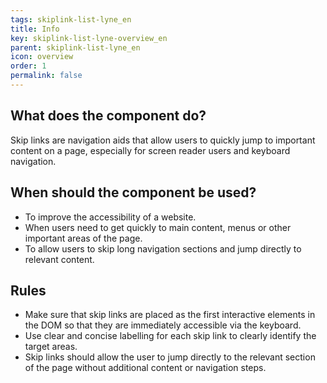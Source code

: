 ```yaml
---
tags: skiplink-list-lyne_en
title: Info
key: skiplink-list-lyne-overview_en
parent: skiplink-list-lyne_en
icon: overview
order: 1
permalink: false
---
```


## What does the component do?
Skip links are navigation aids that allow users to quickly jump to important content on a page, especially for screen reader users and keyboard navigation.

## When should the component be used?
* To improve the accessibility of a website.
* When users need to get quickly to main content, menus or other important areas of the page.
* To allow users to skip long navigation sections and jump directly to relevant content.

## Rules
* Make sure that skip links are placed as the first interactive elements in the DOM so that they are immediately accessible via the keyboard.
* Use clear and concise labelling for each skip link to clearly identify the target areas.
* Skip links should allow the user to jump directly to the relevant section of the page without additional content or navigation steps.